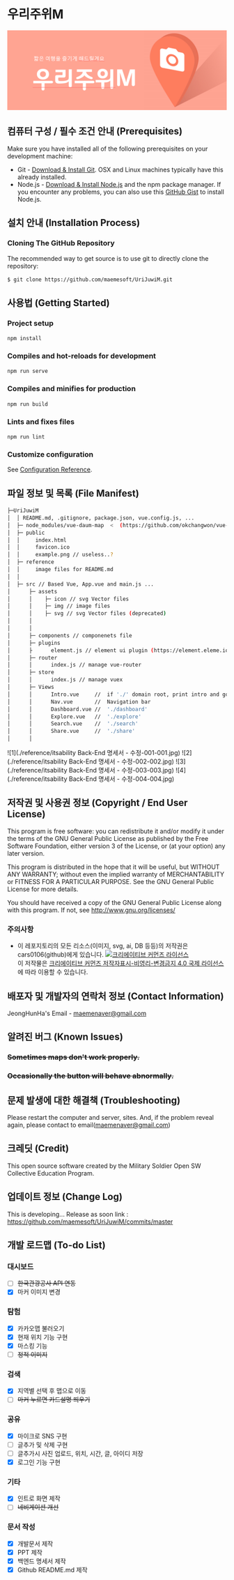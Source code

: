 # 우리주위M
![Logo](./reference/logo.PNG)

## 컴퓨터 구성 / 필수 조건 안내 (Prerequisites)
Make sure you have installed all of the following prerequisites on your development machine:
* Git - [Download & Install Git](https://git-scm.com/downloads). OSX and Linux machines typically have this already installed.
* Node.js - [Download & Install Node.js](https://nodejs.org/en/download/) and the npm package manager. If you encounter any problems, you can also use this [GitHub Gist](https://gist.github.com/isaacs/579814) to install Node.js.


## 설치 안내 (Installation Process)

### Cloning The GitHub Repository
The recommended way to get source is to use git to directly clone the repository:

```bash
$ git clone https://github.com/maemesoft/UriJuwiM.git
```

## 사용법 (Getting Started)

### Project setup
```
npm install
```

### Compiles and hot-reloads for development
```
npm run serve
```

### Compiles and minifies for production
```
npm run build
```

### Lints and fixes files
```
npm run lint
```

### Customize configuration
See [Configuration Reference](https://cli.vuejs.org/config/).

## 파일 정보 및 목록 (File Manifest)

```sh
├─UriJuwiM
│  │ README.md, .gitignore, package.json, vue.config.js, ...
│  ├─ node_modules/vue-daum-map  <  (https://github.com/okchangwon/vue-daum-map)
│  ├─ public
│  │     index.html
│  │     favicon.ico
│  │     example.png // useless..?
│  ├─ reference
│  │     image files for README.md
│  │
│  ├─ src // Based Vue, App.vue and main.js ...
│      ├─ assets
│      │    ├─ icon // svg Vector files
│      │    ├─ img // image files
│      │    ├─ svg // svg Vector files (deprecated)
│      │
│      │
│      ├─ components // componenets file
│      ├─ plugins
│      ├      element.js // element ui plugin (https://element.eleme.io/#/en-US)
│      ├─ router
│      │      index.js // manage vue-router
│      ├─ store  
│      │      index.js // manage vuex
│      ├─ Views
│      │      Intro.vue     //  if './' domain root, print intro and go to dashboard
│      │      Nav.vue       //  Navigation bar
│      │      Dashboard.vue //  './dashboard'
│      │      Explore.vue   //  './explore'
│      │      Search.vue    //  './search'
│      │      Share.vue     //  './share'
│      │
```
![1](./reference/itsability Back-End 명세서 - 수정-001-001.jpg)
![2](./reference/itsability Back-End 명세서 - 수정-002-002.jpg)
![3](./reference/itsability Back-End 명세서 - 수정-003-003.jpg)
![4](./reference/itsability Back-End 명세서 - 수정-004-004.jpg)


## 저작권 및 사용권 정보 (Copyright / End User License)
This program is free software: you can redistribute it and/or modify
it under the terms of the GNU General Public License as published by
the Free Software Foundation, either version 3 of the License, or
(at your option) any later version.
 
This program is distributed in the hope that it will be useful,
but WITHOUT ANY WARRANTY; without even the implied warranty of
MERCHANTABILITY or FITNESS FOR A PARTICULAR PURPOSE.  See the
GNU General Public License for more details.

You should have received a copy of the GNU General Public License
along with this program.  If not, see <http://www.gnu.org/licenses/>

### 주의사항
* 이 레포지토리의 모든 리소스(이미지, svg, ai, DB 등등)의 저작권은 cars0106(github)에게 있습니다.
<a rel="license" href="http://creativecommons.org/licenses/by-nc-nd/4.0/"><img alt="크리에이티브 커먼즈 라이선스" style="border-width:0" src="https://i.creativecommons.org/l/by-nc-nd/4.0/88x31.png" /></a><br />이 저작물은 <a rel="license" href="http://creativecommons.org/licenses/by-nc-nd/4.0/">크리에이티브 커먼즈 저작자표시-비영리-변경금지 4.0 국제 라이선스</a>에 따라 이용할 수 있습니다.

## 배포자 및 개발자의 연락처 정보 (Contact Information)
JeongHunHa's Email - maemenaver@gmail.com

## 알려진 버그 (Known Issues)
### ~~Sometimes maps don't work properly.~~
### ~~Occasionally the button will behave abnormally.~~

## 문제 발생에 대한 해결책 (Troubleshooting)
Please restart the computer and server, sites.
And, if the problem reveal again, please contact to email(maemenaver@gmail.com)

## 크레딧 (Credit)
This open source software created by the Military Soldier Open SW Collective Education Program.

## 업데이트 정보 (Change Log)
This is developing... Release as soon
link : https://github.com/maemesoft/UriJuwiM/commits/master

## 개발 로드맵 (To-do List)
### 대시보드
- [ ] ~~한국관광공사 API 연동~~
- [x] 마커 이미지 변경
### 탐험
- [x] 카카오맵 불러오기
- [x] 현재 위치 기능 구현
- [x] 마스킹 기능
- [ ] ~~정적 이미지~~
### 검색
- [x] 지역별 선택 후 맵으로 이동
- [ ] ~~마커 누르면 카드설명 띄우기~~
### 공유
- [x] 마이크로 SNS 구현
- [ ] 글추가 및 삭제 구현
- [ ] 글추가시 사진 업로드, 위치, 시간, 글, 아이디 저장
- [x] 로그인 기능 구현
### 기타
- [x] 인트로 화면 제작
- [ ] ~~네비게이션 개선~~
### 문서 작성
- [x] 개발문서 제작
- [x] PPT 제작
- [x] 백엔드 명세서 제작
- [x] Github README.md 제작
